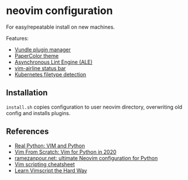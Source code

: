 # neovim configuration

For easy/repeatable install on new machines.

Features:
* [Vundle plugin manager](https://github.com/VundleVim/Vundle.vim)
* [PaperColor theme](https://github.com/NLKNguyen/papercolor-theme)
* [Asynchronous Lint Engine (ALE)](https://github.com/dense-analysis/ale)
* [vim-airline status bar](https://github.com/vim-airline/vim-airline)
* [Kubernetes filetype detection](https://vi.stackexchange.com/questions/43343/additional-filetypes-for-different-types-of-yaml-files)

## Installation

`install.sh` copies configuration to user neovim directory, overwriting old
config and installs plugins.

## References
* [Real Python: VIM and Python](https://realpython.com/vim-and-python-a-match-made-in-heaven/)
* [Vim From Scratch: Vim for Python in 2020](https://www.vimfromscratch.com/articles/vim-for-python)
* [ramezanpour.net: ultimate Neovim configuration for Python](https://ramezanpour.net/post/2021/04/24/My-ultimate-Neovim-configuration-for-Python-development)
* [Vim scripting cheatsheet](https://devhints.io/vimscript)
* [Learn Vimscript the Hard Way](https://learnvimscriptthehardway.stevelosh.com/)

